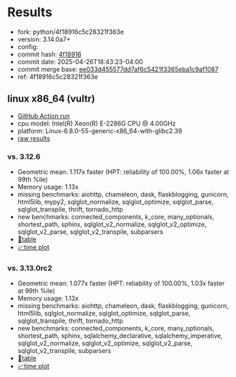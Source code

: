 # Results

- fork: python/4f18916c5c28321f363e
- version: 3.14.0a7+
- config: 
- commit hash: [4f18916](https://github.com/python/cpython/commit/4f18916)
- commit date: 2025-04-26T18:43:23-04:00
- commit merge base: [ee033d455577dd7af6c5421f3365eba1c9af1087](https://github.com/python/cpython/commit/ee033d455577dd7af6c5421f3365eba1c9af1087)
- ref: 4f18916c5c28321f363e

## linux x86_64 (vultr)

- [GitHub Action run](https://github.com/facebookexperimental/free-threading-benchmarking/actions/runs/14686405826)
- cpu model: Intel(R) Xeon(R) E-2286G CPU @ 4.00GHz
- platform: Linux-6.8.0-55-generic-x86_64-with-glibc2.39
- [raw results](bm-20250426-vultr-x86_64-python-4f18916c5c28321f363e-3.14.0a7%2B-4f18916.json)

### vs. 3.12.6

- Geometric mean: 1.117x faster (HPT: reliability of 100.00%, 1.06x faster at 99th %ile)
- Memory usage: 1.13x
- missing benchmarks: aiohttp, chameleon, dask, flaskblogging, gunicorn, html5lib, mypy2, sqlglot_normalize, sqlglot_optimize, sqlglot_parse, sqlglot_transpile, thrift, tornado_http
- new benchmarks: connected_components, k_core, many_optionals, shortest_path, sphinx, sqlglot_v2_normalize, sqlglot_v2_optimize, sqlglot_v2_parse, sqlglot_v2_transpile, subparsers
- [📄table](bm-20250426-vultr-x86_64-python-4f18916c5c28321f363e-3.14.0a7%2B-4f18916-vs-3.12.6.md)
- [📈time plot](bm-20250426-vultr-x86_64-python-4f18916c5c28321f363e-3.14.0a7%2B-4f18916-vs-3.12.6.svg)

### vs. 3.13.0rc2

- Geometric mean: 1.077x faster (HPT: reliability of 100.00%, 1.03x faster at 99th %ile)
- Memory usage: 1.13x
- missing benchmarks: aiohttp, chameleon, dask, flaskblogging, gunicorn, html5lib, sqlglot_normalize, sqlglot_optimize, sqlglot_parse, sqlglot_transpile, thrift, tornado_http
- new benchmarks: connected_components, k_core, many_optionals, shortest_path, sphinx, sqlalchemy_declarative, sqlalchemy_imperative, sqlglot_v2_normalize, sqlglot_v2_optimize, sqlglot_v2_parse, sqlglot_v2_transpile, subparsers
- [📄table](bm-20250426-vultr-x86_64-python-4f18916c5c28321f363e-3.14.0a7%2B-4f18916-vs-3.13.0rc2.md)
- [📈time plot](bm-20250426-vultr-x86_64-python-4f18916c5c28321f363e-3.14.0a7%2B-4f18916-vs-3.13.0rc2.svg)

